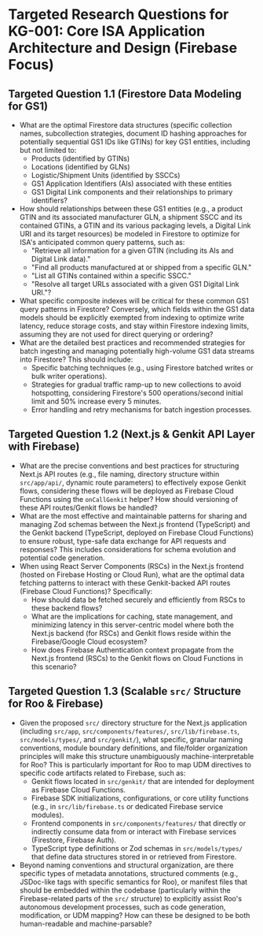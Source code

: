 # Targeted Research Questions for KG-001: Core ISA Application Architecture and Design (Firebase Focus)

## Targeted Question 1.1 (Firestore Data Modeling for GS1)

*   What are the optimal Firestore data structures (specific collection names, subcollection strategies, document ID hashing approaches for potentially sequential GS1 IDs like GTINs) for key GS1 entities, including but not limited to:
    *   Products (identified by GTINs)
    *   Locations (identified by GLNs)
    *   Logistic/Shipment Units (identified by SSCCs)
    *   GS1 Application Identifiers (AIs) associated with these entities
    *   GS1 Digital Link components and their relationships to primary identifiers?
*   How should relationships between these GS1 entities (e.g., a product GTIN and its associated manufacturer GLN, a shipment SSCC and its contained GTINs, a GTIN and its various packaging levels, a Digital Link URI and its target resources) be modeled in Firestore to optimize for ISA's anticipated common query patterns, such as:
    *   "Retrieve all information for a given GTIN (including its AIs and Digital Link data)."
    *   "Find all products manufactured at or shipped from a specific GLN."
    *   "List all GTINs contained within a specific SSCC."
    *   "Resolve all target URLs associated with a given GS1 Digital Link URI."?
*   What specific composite indexes will be critical for these common GS1 query patterns in Firestore? Conversely, which fields within the GS1 data models should be explicitly exempted from indexing to optimize write latency, reduce storage costs, and stay within Firestore indexing limits, assuming they are not used for direct querying or ordering?
*   What are the detailed best practices and recommended strategies for batch ingesting and managing potentially high-volume GS1 data streams into Firestore? This should include:
    *   Specific batching techniques (e.g., using Firestore batched writes or bulk writer operations).
    *   Strategies for gradual traffic ramp-up to new collections to avoid hotspotting, considering Firestore's 500 operations/second initial limit and 50% increase every 5 minutes.
    *   Error handling and retry mechanisms for batch ingestion processes.

## Targeted Question 1.2 (Next.js & Genkit API Layer with Firebase)

*   What are the precise conventions and best practices for structuring Next.js API routes (e.g., file naming, directory structure within `src/app/api/`, dynamic route parameters) to effectively expose Genkit flows, considering these flows will be deployed as Firebase Cloud Functions using the `onCallGenkit` helper? How should versioning of these API routes/Genkit flows be handled?
*   What are the most effective and maintainable patterns for sharing and managing Zod schemas between the Next.js frontend (TypeScript) and the Genkit backend (TypeScript, deployed on Firebase Cloud Functions) to ensure robust, type-safe data exchange for API requests and responses? This includes considerations for schema evolution and potential code generation.
*   When using React Server Components (RSCs) in the Next.js frontend (hosted on Firebase Hosting or Cloud Run), what are the optimal data fetching patterns to interact with these Genkit-backed API routes (Firebase Cloud Functions)? Specifically:
    *   How should data be fetched securely and efficiently from RSCs to these backend flows?
    *   What are the implications for caching, state management, and minimizing latency in this server-centric model where both the Next.js backend (for RSCs) and Genkit flows reside within the Firebase/Google Cloud ecosystem?
    *   How does Firebase Authentication context propagate from the Next.js frontend (RSCs) to the Genkit flows on Cloud Functions in this scenario?

## Targeted Question 1.3 (Scalable `src/` Structure for Roo & Firebase)

*   Given the proposed `src/` directory structure for the Next.js application (including `src/app`, `src/components/features/`, `src/lib/firebase.ts`, `src/models/types/`, and `src/genkit/`), what specific, granular naming conventions, module boundary definitions, and file/folder organization principles will make this structure unambiguously machine-interpretable for Roo? This is particularly important for Roo to map UDM directives to specific code artifacts related to Firebase, such as:
    *   Genkit flows located in `src/genkit/` that are intended for deployment as Firebase Cloud Functions.
    *   Firebase SDK initializations, configurations, or core utility functions (e.g., in `src/lib/firebase.ts` or dedicated Firebase service modules).
    *   Frontend components in `src/components/features/` that directly or indirectly consume data from or interact with Firebase services (Firestore, Firebase Auth).
    *   TypeScript type definitions or Zod schemas in `src/models/types/` that define data structures stored in or retrieved from Firestore.
*   Beyond naming conventions and structural organization, are there specific types of metadata annotations, structured comments (e.g., JSDoc-like tags with specific semantics for Roo), or manifest files that should be embedded within the codebase (particularly within the Firebase-related parts of the `src/` structure) to explicitly assist Roo's autonomous development processes, such as code generation, modification, or UDM mapping? How can these be designed to be both human-readable and machine-parsable?
